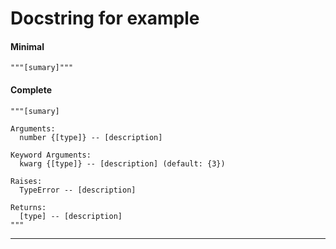 # Docstring for example  

#### Minimal

```
"""[sumary]"""
```

#### Complete
```
"""[sumary]
    
Arguments:
  number {[type]} -- [description]

Keyword Arguments:
  kwarg {[type]} -- [description] (default: {3})

Raises:
  TypeError -- [description]

Returns:
  [type] -- [description]
"""
```

***
